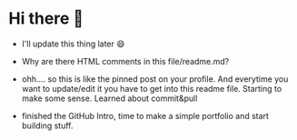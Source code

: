 # Hi there 👋
- I'll update this thing later 😄
- Why are there HTML comments in this file/readme.md?

- ohh.... so this is like the pinned post on your profile. And everytime you want to update/edit it you have to get into this readme file. Starting to make some sense. Learned about commit&pull
- finished the GitHub Intro, time to make a simple portfolio and start building stuff.




<!--
**kkvToni73/kkvToni73** is a ✨ _special_ ✨ repository because its `README.md` (this file) appears on your GitHub profile.

Here are some ideas to get you started:

- 🔭 I’m currently working on ...
- 🌱 I’m currently learning ...
- 👯 I’m looking to collaborate on ...
- 🤔 I’m looking for help with ...
- 💬 Ask me about ...
- 📫 How to reach me: ...
- 😄 Pronouns: ...
- ⚡ Fun fact: ...
-->
